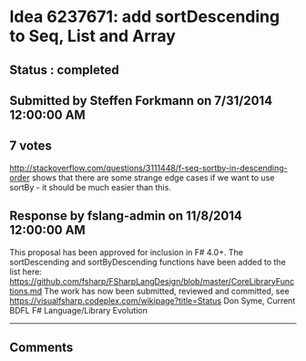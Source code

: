 # Idea 6237671: add sortDescending to Seq, List and Array #

## Status : completed

## Submitted by Steffen Forkmann on 7/31/2014 12:00:00 AM

## 7 votes

http://stackoverflow.com/questions/3111448/f-seq-sortby-in-descending-order shows that there are some strange edge cases if we want to use sortBy - it should be much easier than this.



## Response by fslang-admin on 11/8/2014 12:00:00 AM

This proposal has been approved for inclusion in F# 4.0+.
The sortDescending and sortByDescending functions have been added to the list here: https://github.com/fsharp/FSharpLangDesign/blob/master/CoreLibraryFunctions.md
The work has now been submitted, reviewed and committed, see https://visualfsharp.codeplex.com/wikipage?title=Status
Don Syme, Current BDFL F# Language/Library Evolution

------------------------
## Comments

